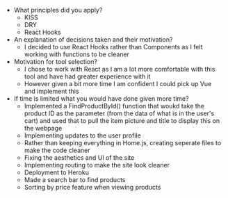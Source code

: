 - What principles did you apply?
    - KISS
    - DRY 
    - React Hooks
- An explanation of decisions taken and their motivation?
    - I decided to use React Hooks rather than Components as I felt working with functions to be cleaner
- Motivation for tool selection?
    - I chose to work with React as I am a lot more comfortable with this tool and have had greater experience with it
    - However given a bit more time I am confident I could pick up Vue and implement this 
- If time is limited what you would have done given more time?
    - Implemented a FindProductById() function that woukd take the product ID as the parameter (from the data of what is in the user's cart) and used that to pull the item picture and title to display this on the webpage 
    - Implementing updates to the user profile 
    - Rather than keeping everything in Home.js, creating seperate files to make the code cleaner 
    - Fixing the aesthetics and UI of the site 
    - Implementing routing to make the site look cleaner 
    - Deployment to Heroku 
    - Made a search bar to find products
    - Sorting by price feature when viewing products 